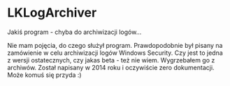 # LKLogArchiver
Jakiś program - chyba do archiwizacji logów...

Nie mam pojęcia, do czego służył program. Prawdopodobnie był pisany na zamówienie w celu archiwizacji logów Windows Security. 
Czy jest to jedna z wersji ostatecznych, czy jakas beta - też nie wiem. Wygrzebałem go z archiwów. Został napisany w 2014 roku i oczywiście zero dokumentacji. Może komuś się przyda :)
